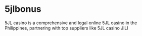 # 5jlbonus
5JL casino is a comprehensive and legal online 5JL casino in the Philippines, partnering with top suppliers like 5JL casino JILI
